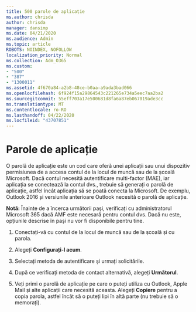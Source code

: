 ```yaml
---
title: 500 parole de aplicație
ms.author: chrisda
author: chrisda
manager: dansimp
ms.date: 04/21/2020
ms.audience: Admin
ms.topic: article
ROBOTS: NOINDEX, NOFOLLOW
localization_priority: Normal
ms.collection: Adm_O365
ms.custom:
- "500"
- "387"
- "1300011"
ms.assetid: 4f670a84-a2b8-48ce-b0aa-a9ada3bad066
ms.openlocfilehash: 6f924f15a29864543c221265e734a5eec7aa2ba2
ms.sourcegitcommit: 55eff703a17e500681d8fa6a87eb067019ade3cc
ms.translationtype: MT
ms.contentlocale: ro-RO
ms.lasthandoff: 04/22/2020
ms.locfileid: "43707851"
---
```

# <a name="app-passwords"></a>Parole de aplicație

O parolă de aplicație este un cod care oferă unei aplicații sau unui dispozitiv permisiunea de a accesa contul de la locul de muncă sau de la școală Microsoft. Dacă contul necesită autentificare multi-factor (MAE), iar aplicația se conectează la contul dvs., trebuie să generați o parolă de aplicație, astfel încât aplicația să se poată conecta la Microsoft. De exemplu, Outlook 2016 și versiunile anterioare Outlook necesită o parolă de aplicație.

 **Notă:** Înainte de a încerca următorii pași, verificați cu administratorul Microsoft 365 dacă AMF este necesară pentru contul dvs. Dacă nu este, opțiunile descrise în pași nu vor fi disponibile pentru tine.

1. Conectați-vă cu contul de la locul de muncă sau de la școală și cu parola.

2. Alegeți **Configurați-l acum**.

3. Selectați metoda de autentificare și urmați solicitările.

4. După ce verificați metoda de contact alternativă, alegeți **Următorul**.

5. Veți primi o parolă de aplicație pe care o puteți utiliza cu Outlook, Apple Mail și alte aplicații care necesită aceasta. Alegeți **Copiere** pentru a copia parola, astfel încât să o puteți lipi în altă parte (nu trebuie să o memorați).
